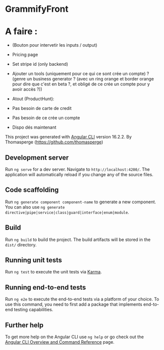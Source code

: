 # GrammifyFront
# A faire :

- (Bouton pour intervetir les inputs / output)
- Pricing page
- Set stripe id (only backend)
- Ajouter un tools (uniquement pour ce qui ce sont crée un compte) ? (genre un business generator ? (avec un ring orange et border orange pour dire que c'est en beta ?, et obligé de ce crée un compte pour y avoir accès ?))

- Atout (ProductHunt): 
- Pas besoin de carte de credit
- Pas besoin de ce crée un compte
- Dispo dés maintenant

This project was generated with [Angular CLI](https://github.com/angular/angular-cli) version 16.2.2.
By Thomasperge (https://github.com/thomasperge)

## Development server

Run `ng serve` for a dev server. Navigate to `http://localhost:4200/`. The application will automatically reload if you change any of the source files.

## Code scaffolding

Run `ng generate component component-name` to generate a new component. You can also use `ng generate directive|pipe|service|class|guard|interface|enum|module`.

## Build

Run `ng build` to build the project. The build artifacts will be stored in the `dist/` directory.

## Running unit tests

Run `ng test` to execute the unit tests via [Karma](https://karma-runner.github.io).

## Running end-to-end tests

Run `ng e2e` to execute the end-to-end tests via a platform of your choice. To use this command, you need to first add a package that implements end-to-end testing capabilities.

## Further help

To get more help on the Angular CLI use `ng help` or go check out the [Angular CLI Overview and Command Reference](https://angular.io/cli) page.

